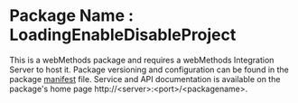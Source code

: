 # Package Name : LoadingEnableDisableProject
This is a webMethods package and requires a webMethods Integration Server to host it. Package versioning and configuration can be found in the package [manifest](./LoadingEnableDisableProject/manifest.v3) file. Service and API documentation is available on the package's home page http://&lt;server&gt;:&lt;port&gt;/&lt;packagename>.